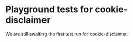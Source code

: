 # Playground tests for cookie-disclaimer
We are still awaiting the first test run for cookie-disclaimer.
